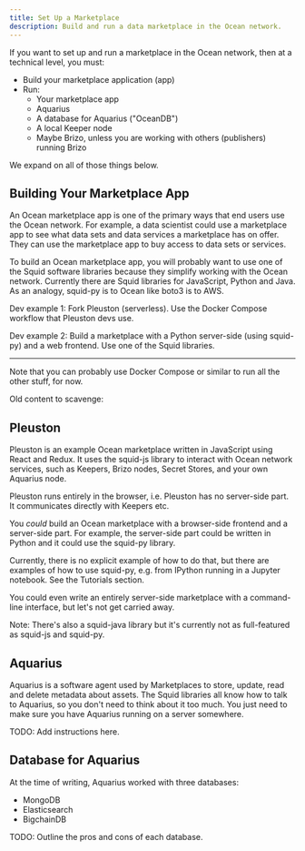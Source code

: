```yaml
---
title: Set Up a Marketplace
description: Build and run a data marketplace in the Ocean network.
---
```


If you want to set up and run a marketplace in the Ocean network, then at a technical level, you must:

- Build your marketplace application (app)
- Run:
  - Your marketplace app
  - Aquarius
  - A database for Aquarius ("OceanDB")
  - A local Keeper node
  - Maybe Brizo, unless you are working with others (publishers) running Brizo

We expand on all of those things below.

## Building Your Marketplace App

An Ocean marketplace app is one of the primary ways that end users use the Ocean network. For example, a data scientist could use a marketplace app to see what data sets and data services a marketplace has on offer. They can use the marketplace app to buy access to data sets or services.

To build an Ocean marketplace app, you will probably want to use one of the Squid software libraries because they simplify working with the Ocean network.
Currently there are Squid libraries for JavaScript, Python and Java.
As an analogy, squid-py is to Ocean like boto3 is to AWS.

Dev example 1: Fork Pleuston (serverless). Use the Docker Compose workflow that Pleuston devs use.

Dev example 2: Build a marketplace with a Python server-side (using squid-py) and a web frontend. Use one of the Squid libraries.

<hr>

Note that you can probably use Docker Compose or similar to run all the other stuff, for now.

Old content to scavenge:

## Pleuston

Pleuston is an example Ocean marketplace written in JavaScript using React and Redux.
It uses the squid-js library to interact with Ocean network services, such as Keepers, Brizo nodes, Secret Stores, and your own Aquarius node.

Pleuston runs entirely in the browser, i.e. Pleuston has no server-side part. It communicates directly with Keepers etc.

You _could_ build an Ocean marketplace with a browser-side frontend and a server-side part.
For example, the server-side part could be written in Python and it could use the squid-py library.

Currently, there is no explicit example of how to do that, but there are examples of how to use squid-py, e.g. from IPython running in a Jupyter notebook.
See the Tutorials section.

You could even write an entirely server-side marketplace with a command-line interface, but let's not get carried away.

Note: There's also a squid-java library but it's currently not as full-featured as squid-js and squid-py.

## Aquarius

Aquarius is a software agent used by Marketplaces to store, update, read and delete metadata about assets. The Squid libraries all know how to talk to Aquarius, so you don't need to think about it too much. You just need to make sure you have Aquarius running on a server somewhere.

TODO: Add instructions here.

## Database for Aquarius

At the time of writing, Aquarius worked with three databases:

- MongoDB
- Elasticsearch
- BigchainDB

TODO: Outline the pros and cons of each database.
